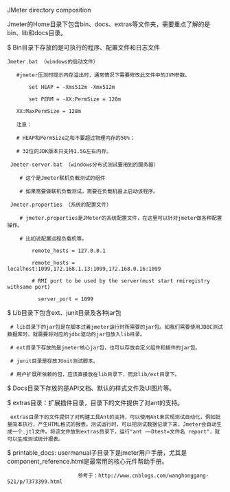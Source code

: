 JMeter directory composition

Jmeter的Home目录下包含bin、docs、extras等文件夹，需要重点了解的是bin、lib和docs目录。

$ Bin目录下存放的是可执行的程序、配置文件和日志文件

    Jmeter.bat （windows的启动文件）
      
       #jmeter压测时提示内存溢出时，通常情况下需要修改此文件中的JVM参数。
          
           set HEAP = -Xms512m -Xmx512m
           
           set PERM = -XX:PermSize = 128m
           
       XX:MaxPermSize = 128m
           
       注意：
        
       # HEAP和PermSize之和不要超过物理内存的50%；
       
       # 32位的JDK版本只支持1.5G左右内存。
       
     Jmeter-server.bat （windows分布式测试要用到的服务器）
     
        # 这个是Jmeter联机负载测试的组件
        
        # 如果需要做联机负载测试，需要在负载机器上启动该程序。
        
     Jmeter.properties （系统的配置文件）
     
        # jmeter.properties是JMeter的系统配置文件，在这里可以针对jmeter做各种配置操作。
        
        # 比如说配置远程负载机等。
           
            remote_hosts = 127.0.0.1
            
            remote_hosts = localhost:1099,172.168.1.13:1099,172.168.0.16:1099
            
            # RMI port to be used by the server(must start rmiregistry withsame port)
            
              server_port = 1099
              
 $ Lib目录下包含ext、junit目录及各种jar包
 
     # lib目录下的jar包是在脚本过着jmeter运行时所需要的jar包。如我们需要使用JDBC测试数据库时，就需要将对应的jdbc驱动的jar包放入lib目录。
     
     # ext目录下存放的是jmeter核心jar包，也可以存放自定义组件和插件的jar包。
     
     # junit目录是存放JUnit测试脚本。
     
     # 用户扩展所依赖的包，应该直接放在lib目录下，而非lib/ext目录下。
     
 $ Docs目录下存放的是API文档、默认的样式文件及UI图片等。
 
 $ extras目录：扩展插件目录，目录下的文件提供了对ant的支持。
 
     extras目录下的文件提供了对构建工具Ant的支持，可以使用Ant来实现测试自动化，例如批量简本执行，产生HTML格式的报表。测试运行时，可以把测试数据记录下来，Jmeter会自动生成一个.jtl文件。将该文件放到extras目录下，运行"ant ——Dtest=文件名 report"，就可以生成测试统计报表。
 
 $ printable_docs: usermanual子目录下是jmeter用户手册，尤其是component_reference.html是最常用的核心元件帮助手册。
 
 
                           参考于：http://www.cnblogs.com/wanghonggang-521/p/7373399.html
 
